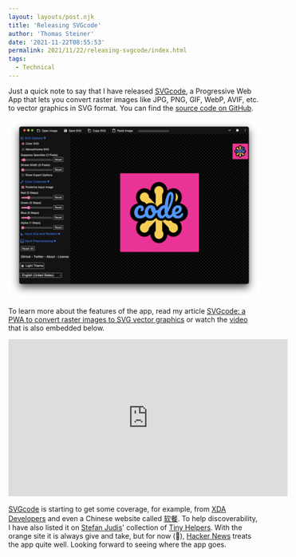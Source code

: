 ```yaml
---
layout: layouts/post.njk
title: 'Releasing SVGcode'
author: 'Thomas Steiner'
date: '2021-11-22T08:55:53'
permalink: 2021/11/22/releasing-svgcode/index.html
tags:
  - Technical
---
```


Just a quick note to say that I have released [SVGcode](https://svgco.de/), a
Progressive Web App that lets you convert raster images like JPG, PNG, GIF,
WebP, AVIF, etc. to vector graphics in SVG format. You can find the
[source code on GitHub](https://github.com/tomayac/SVGcode).

<a href="https://svgco.de/">![SVGcode app screenshot.](/images/desktop-dark.png)</a>

To learn more about the features of the app, read my article
[SVGcode: a PWA to convert raster images to SVG vector graphics](https://web.dev/svgcode/)
or watch the [video](https://www.youtube.com/watch?v=kcvfyQh6J-0) that is also
embedded below.

<iframe width="560" height="315" src="https://www.youtube-nocookie.com/embed/kcvfyQh6J-0" title="YouTube video player" frameborder="0" allow="accelerometer; autoplay; clipboard-write; encrypted-media; gyroscope; picture-in-picture" allowfullscreen></iframe>

[SVGcode](https://svgco.de/) is starting to get some coverage, for example, from
[XDA Developers](https://www.xda-developers.com/svgcode-web-app/) and even a
Chinese website called
[软餐](https://www.ruancan.com/wangluo/svgcode-convert-ordinary-pictures-to-svg-vector-graphics.html).
To help discoverability, I have also listed it on
[Stefan Judis](https://www.stefanjudis.com/)' collection of
[Tiny Helpers](https://tiny-helpers.dev/svg/#:~:text=SVGcode). With the orange
site it is always give and take, but for now (🤞),
[Hacker News](https://news.ycombinator.com/item?id=29296753) treats the app
quite well. Looking forward to seeing where the app goes.
